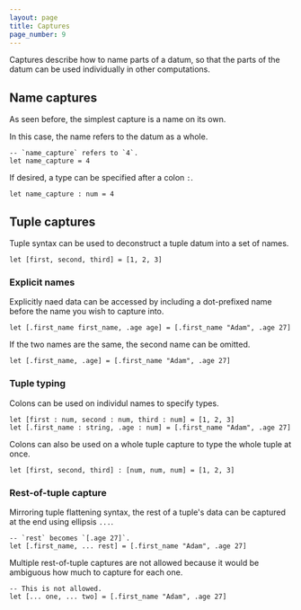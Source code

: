 ```yaml
---
layout: page
title: Captures
page_number: 9
---
```


Captures describe how to name parts of a datum, so that the parts of the datum
can be used individually in other computations.

## Name captures

As seen before, the simplest capture is a name on its own.

In this case, the name refers to the datum as a whole.

```wolf
-- `name_capture` refers to `4`.
let name_capture = 4
```

If desired, a type can be specified after a colon `:`.

```wolf
let name_capture : num = 4
```

## Tuple captures

Tuple syntax can be used to deconstruct a tuple datum into a set of names.

```wolf
let [first, second, third] = [1, 2, 3]
```

### Explicit names

Explicitly naed data can be accessed by including a dot-prefixed name before the
name you wish to capture into.

```wolf
let [.first_name first_name, .age age] = [.first_name "Adam", .age 27]
```

If the two names are the same, the second name can be omitted.

```wolf
let [.first_name, .age] = [.first_name "Adam", .age 27]
```

### Tuple typing

Colons can be used on individul names to specify types.

```wolf
let [first : num, second : num, third : num] = [1, 2, 3]
let [.first_name : string, .age : num] = [.first_name "Adam", .age 27]
```

Colons can also be used on a whole tuple capture to type the whole tuple at
once.

```wolf
let [first, second, third] : [num, num, num] = [1, 2, 3]
```

### Rest-of-tuple capture

Mirroring tuple flattening syntax, the rest of a tuple's data can be captured at
the end using ellipsis `...`.

```wolf
-- `rest` becomes `[.age 27]`.
let [.first_name, ... rest] = [.first_name "Adam", .age 27]
```

Multiple rest-of-tuple captures are not allowed because it would be ambiguous
how much to capture for each one.

```wolf
-- This is not allowed.
let [... one, ... two] = [.first_name "Adam", .age 27]
```